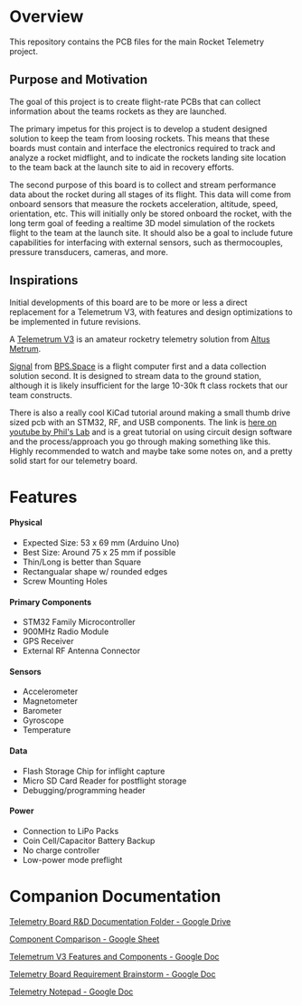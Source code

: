 # Overview

This repository contains the PCB files for the main Rocket Telemetry project.

## Purpose and Motivation
The goal of this project is to create flight-rate PCBs that can collect information about the teams rockets as they are launched.

The primary impetus for this project is to develop a student designed solution to keep the team from loosing rockets. This means that these boards must contain and interface the electronics required to track and analyze a rocket midflight, and to indicate the rockets landing site location to the team back at the launch site to aid in recovery efforts.

The second purpose of this board is to collect and stream performance data about the rocket during all stages of its flight. This data will come from onboard sensors that measure the rockets acceleration, altitude, speed, orientation, etc. This will initially only be stored onboard the rocket, with the long term goal of feeding a realtime 3D model simulation of the rockets flight to the team at the launch site. It should also be a goal to include future capabilities for interfacing with external sensors, such as thermocouples, pressure transducers, cameras, and more.

## Inspirations

Initial developments of this board are to be more or less a direct replacement for a Telemetrum V3, with features and design optimizations to be implemented in future revisions.

A [Telemetrum V3](https://altusmetrum.org/TeleMetrum/) is an amateur rocketry telemetry solution from [Altus Metrum](https://altusmetrum.org/index.html).

[Signal](https://bps.space/signal/) from [BPS.Space](https://bps.space/) is a flight computer first and a data collection solution second. It is designed to stream data to the ground station, although it is likely insufficient for the large 10-30k ft class rockets that our team constructs.

There is also a really cool KiCad tutorial around making a small thumb drive sized pcb with an STM32, RF, and USB components. The link is [here on youtube by Phil's Lab](https://www.youtube.com/watch?v=14_jh3nLSsU) and is a great tutorial on using circuit design software and the process/approach you go through making something like this. Highly recommended to watch and maybe take some notes on, and a pretty solid start for our telemetry board.

# Features

#### Physical

* Expected Size: 53 x 69 mm (Arduino Uno)
* Best Size: Around 75 x 25 mm if possible
* Thin/Long is better than Square
* Rectangualar shape w/ rounded edges
* Screw Mounting Holes

#### Primary Components

* STM32 Family Microcontroller
* 900MHz Radio Module
* GPS Receiver
* External RF Antenna Connector

#### Sensors

* Accelerometer
* Magnetometer
* Barometer
* Gyroscope
* Temperature

#### Data

* Flash Storage Chip for inflight capture
* Micro SD Card Reader for postflight storage
* Debugging/programming header

#### Power

* Connection to LiPo Packs
* Coin Cell/Capacitor Battery Backup
* No charge controller
* Low-power mode preflight

# Companion Documentation

[Telemetry Board R&D Documentation Folder - Google Drive](https://drive.google.com/drive/folders/1-Ft9_IYGoKeQ8SOpWUMPCNhws5y90gv3?usp=sharing)

[Component Comparison - Google Sheet](https://docs.google.com/spreadsheets/d/1QPZUW1DP2L5ciMKxbgeHV3uC0-h4SxSqm0nYhaIsA54/edit?usp=sharing)

[Telemetrum V3 Features and Components - Google Doc](https://docs.google.com/document/d/1UKlisEx7MZwDFethEzJ8d39NXyabVl6lI_5ZflczvP4/edit?usp=sharing)

[Telemetry Board Requirement Brainstorm - Google Doc](https://docs.google.com/document/d/1sqFQGxX3MVceV2B7MoNJb_ZmXdHjXhyEQbpknLjsYw0/edit?usp=sharing)

[Telemetry Notepad - Google Doc](https://docs.google.com/document/d/1K5M_XsDRmasx09W511Fg23m5dxfRa6N_FNR6dFqZZKQ/edit?usp=sharing)
